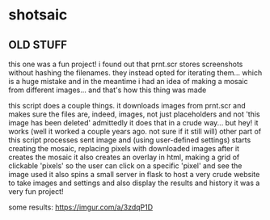 # shotsaic

## OLD STUFF

this one was a fun project!
i found out that prnt.scr stores screenshots without hashing the filenames. they instead opted for iterating them... which is a huge mistake
and in the meantime i had an idea of making a mosaic from different images... and that's how this thing was made

this script does a couple things. it downloads images from prnt.scr and makes sure the files are, indeed, images, not just placeholders and not 'this image has been deleted'
admittedly it does that in a crude way... but hey! it works (well it worked a couple years ago. not sure if it still will)
other part of this script processes sent image and (using user-defined settings) starts creating the mosaic, replacing pixels with downloaded images
after it creates the mosaic it also creates an overlay in html, making a grid of clickable 'pixels' so the user can click on a specific 'pixel' and see the image used
it also spins a small server in flask to host a very crude website to take images and settings and also display the results and history
it was a very fun project!

some results:
https://imgur.com/a/3zdqP1D

